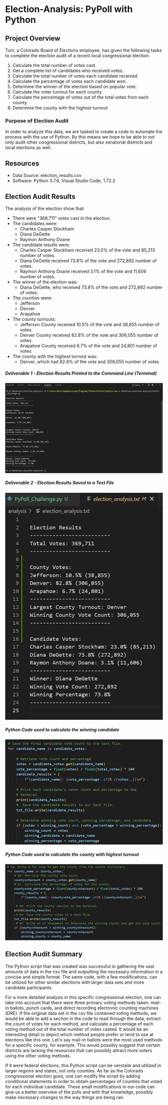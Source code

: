 # Election-Analysis: PyPoll with Python

## Project Overview

Tom, a Colorado Board of Elections employee, has given the following tasks to complete the election audit of a recent local congressional election.

1. Calculate the total number of votes cast.
2. Get a complete list of candidates who received votes.
3. Calculate the total number of votes each candidate received.
4. Calculate the percentage of votes each candidate won.
5. Determine the winner of the election based on popular vote.
6. Calculate the voter turnout for each county.
7. Calculate the percentage of votes out of the total votes from each county
8. Determine the county with the highest turnout

### Purpose of Election Audit

In order to analyze this data, we are tasked to create a code to automate the process with the use of Python. By this means we hope to be able to not only audit other congressional districts, but also senatorial districts and local elections as well.

## Resources

- Data Source: election_results.csv
- Software: Python 3.7.6, Visual Studio Code, 1.72.2

## Election Audit Results

The analysis of the election show that:
- There were "369,711" votes cast in the election.
- The candidates were:
    - Charles Casper Stockham
    - Diana DeGette
    - Raymon Anthony Doane
- The candidate results were:
    - Charles Casper Stockham received 23.0% of the vote and 85,213 number of votes.
    - Diana DeGette received 73.8% of the vote and 272,892 number of votes.
    - Raymon Anthony Doane received 3.1% of the vote and 11,606 number of votes.
- The winner of the election was:
    - Diana  DeGette, who received 73.8% of the vote and 272,892 number of votes.
- The counties were:
    - Jefferson
    - Denver
    - Arapahoe
- The county turnouts:
    - Jefferson County received 10.5% of the vote and 38,855 number of votes
    - Denver County received 82.8% of the vote and 306,055 number of votes
    - Arapahoe County received 6.7% of the vote and 24,801 number of votes
- The county with the highest turnout was:
    - Denver, which had 82.8% of the vote and 306,055 number of votes

##### Deliverable 1 - Election Results Printed to the Command Line (Terminal)
![Output to Terminal](https://github.com/doliver231/election-analysis/blob/main/Resources/Deliverable1_OutputTerminal.png)

##### Deliverable 2 - Election Results Saved to a Text File
![Output to Text File](https://github.com/doliver231/election-analysis/blob/main/Resources/Deliverable2_OutputTextFile.png)

##### Python Code used to calculate the winning candidate
![Python Code for Winning Candidate](https://github.com/doliver231/election-analysis/blob/main/Resources/candidate_votes.png)

##### Python Code used to calculate the county with highest turnout
![Python Code for Highest County Turnout](https://github.com/doliver231/election-analysis/blob/main/Resources/county_votes.png)

## Election Audit Summary

The Python script that was created was successful in gathering the vast amounts of data in the csv file and outputting the necessary information in a concise and simple format. The same code, with a few modifications, can be utilized for other similar elections with larger data sets and more candidate participants. 

For a more detailed analysis in this specific congressional election, one can take into account that there were three primary voting methods taken: mail-in ballots, punch cards, and direct recording electronic counting machines (DRE). If the original data set in the csv file contained voting methods, we would be able to add a section in the code to read through the data, extract the count of votes for each method, and calculate a percentage of each voting method out of the total number of votes casted. It would be an interesting detail to depict which method people prefer or tend to use at elections like this one. Let's say mail-in ballots were the most used methods for a specific county, for example. This would possibly suggest that certain districts are lacking the resources that can possibly attract more voters using the other voting methods.

If it were federal elections, this Python script can be verstaile and utilized in larger regions and states, not only counties. As far as the Colorado congressional election goes, one can modify the script by adding conditional statements in order to obtain percentages of counties that voted for each individual candidate. These small modifications in our code can give us a better overview of the polls and with that knowledge, possibly make necessary changes to the way things are being ran.